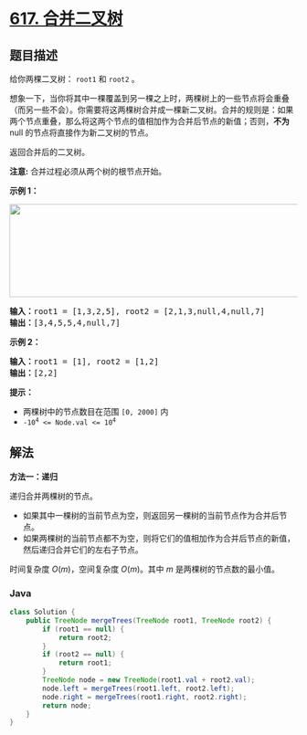 # [617. 合并二叉树](https://leetcode.cn/problems/merge-two-binary-trees)

## 题目描述

<p>给你两棵二叉树： <code>root1</code> 和 <code>root2</code> 。</p>

<p>想象一下，当你将其中一棵覆盖到另一棵之上时，两棵树上的一些节点将会重叠（而另一些不会）。你需要将这两棵树合并成一棵新二叉树。合并的规则是：如果两个节点重叠，那么将这两个节点的值相加作为合并后节点的新值；否则，<strong>不为</strong> null 的节点将直接作为新二叉树的节点。</p>

<p>返回合并后的二叉树。</p>

<p><strong>注意:</strong> 合并过程必须从两个树的根节点开始。</p>

<p><strong>示例 1：</strong></p>
<img alt="" src="https://fastly.jsdelivr.net/gh/doocs/leetcode@main/solution/0600-0699/0617.Merge%20Two%20Binary%20Trees/images/merge.jpg" style="height: 163px; width: 600px;" />
<pre>
<strong>输入：</strong>root1 = [1,3,2,5], root2 = [2,1,3,null,4,null,7]
<strong>输出：</strong>[3,4,5,5,4,null,7]
</pre>

<p><strong>示例 2：</strong></p>

<pre>
<strong>输入：</strong>root1 = [1], root2 = [1,2]
<strong>输出：</strong>[2,2]
</pre>

<p><strong>提示：</strong></p>

<ul>
	<li>两棵树中的节点数目在范围 <code>[0, 2000]</code> 内</li>
	<li><code>-10<sup>4</sup> &lt;= Node.val &lt;= 10<sup>4</sup></code></li>
</ul>

## 解法

**方法一：递归**

递归合并两棵树的节点。

-   如果其中一棵树的当前节点为空，则返回另一棵树的当前节点作为合并后节点。
-   如果两棵树的当前节点都不为空，则将它们的值相加作为合并后节点的新值，然后递归合并它们的左右子节点。

时间复杂度 $O(m)$，空间复杂度 $O(m)$。其中 $m$ 是两棵树的节点数的最小值。

### **Java**

```java
class Solution {
    public TreeNode mergeTrees(TreeNode root1, TreeNode root2) {
        if (root1 == null) {
            return root2;
        }
        if (root2 == null) {
            return root1;
        }
        TreeNode node = new TreeNode(root1.val + root2.val);
        node.left = mergeTrees(root1.left, root2.left);
        node.right = mergeTrees(root1.right, root2.right);
        return node;
    }
}
```
